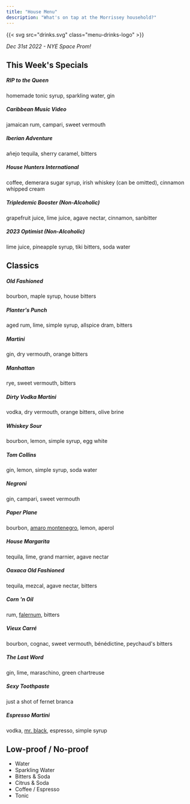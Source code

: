 ```yaml
---
title: "House Menu"
description: "What's on tap at the Morrissey household?"
---
```


{{< svg src="drinks.svg" class="menu-drinks-logo" >}}

_Dec 31st 2022 - NYE Space Prom!_

## This Week's Specials

##### RIP to the Queen

homemade tonic syrup, sparkling water, gin

##### Caribbean Music Video

jamaican rum, campari, sweet vermouth

##### Iberian Adventure

añejo tequila, sherry caramel, bitters

##### House Hunters International

coffee, demerara sugar syrup, irish whiskey (can be omitted), cinnamon whipped cream

##### Tripledemic Booster (Non-Alcoholic)

grapefruit juice, lime juice, agave nectar, cinnamon, sanbitter

##### 2023 Optimist (Non-Alcoholic)

lime juice, pineapple syrup, tiki bitters, soda water

## Classics

##### Old Fashioned

bourbon, maple syrup, house bitters

##### Planter's Punch

aged rum, lime, simple syrup, allspice dram, bitters

##### Martini

gin, dry vermouth, orange bitters

##### Manhattan

rye, sweet vermouth, bitters

##### Dirty Vodka Martini

vodka, dry vermouth, orange bitters, olive brine

##### Whiskey Sour

bourbon, lemon, simple syrup, egg white

##### Tom Collins

gin, lemon, simple syrup, soda water

##### Negroni

gin, campari, sweet vermouth

##### Paper Plane

bourbon, [amaro montenegro](https://www.amaromontenegro.com/en), lemon, aperol

##### House Margarita

tequila, lime, grand marnier, agave nectar

##### Oaxaca Old Fashioned

tequila, mezcal, agave nectar, bitters

##### Corn 'n Oil

rum, [falernum](https://alpenz.com/product-falernum.html), bitters

##### Vieux Carré

bourbon, cognac, sweet vermouth, bénédictine, peychaud's bitters

##### The Last Word

gin, lime, maraschino, green chartreuse

##### Sexy Toothpaste

just a shot of fernet branca

##### Espresso Martini

vodka, [mr. black](https://mrblack.co/us/), espresso, simple syrup

## Low-proof / No-proof

- Water
- Sparkling Water
- Bitters & Soda
- Citrus & Soda
- Coffee / Espresso
- Tonic
